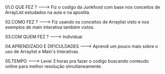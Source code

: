 01.O QUE FEZ ? ---> Fiz o codigo da Junkfood com base nos conceitos de ArrayList estudados na aula e na apostila.

02.COMO FEZ ? ---> Fiz usando os conceitos de Arraylist visto e nos exemplos de main interativa também vistos. 

03.COM QUEM FEZ ? ---> Individual

04.APRENDIZADO E DIFICULDADES ---> Aprendi um pouco mais sobre o uso de Arraylist e Main's Interativas.

05.TEMPO ---> Levei 3 horas pra fazer o codigo buscando conteudo online para melhor resolução simultaneamente. 
